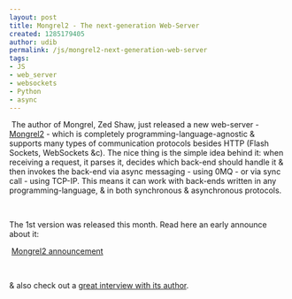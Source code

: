 ```yaml
---
layout: post
title: Mongrel2 - The next-generation Web-Server
created: 1285179405
author: udib
permalink: /js/mongrel2-next-generation-web-server
tags:
- JS
- web_server
- websockets
- Python
- async
---
```

<p>&nbsp;The author of Mongrel, Zed Shaw, just released a new web-server - <a href="http://mongrel2.org/home">Mongrel2</a> - which is completely programming-language-agnostic &amp; supports many types of communication protocols besides HTTP (Flash Sockets, WebSockets &amp;c). The nice thing is the simple idea behind it: when receiving a request, it parses it, decides which back-end should handle it &amp; then invokes the back-end via async messaging - using 0MQ - or via sync call - using TCP-IP. This means it can work with back-ends written in any programming-language, &amp; in both synchronous &amp; asynchronous protocols.</p>
<p>&nbsp;</p>
<p>The 1st version was released this month.&nbsp;Read here an early announce about it:&nbsp;</p>
<p>&nbsp;<a href="http://sheddingbikes.com/posts/1276761301.html">Mongrel2 announcement</a></p>
<p>&nbsp;</p>
<p>&amp; also check out a&nbsp;<a href="http://thechangelog.com/post/1087757312/episode-0-3-4-mongrel2-guitar-and-more-with-zed-shaw">great interview with its author</a>.</p>
<p>&nbsp;</p>
<p>&nbsp;</p>
